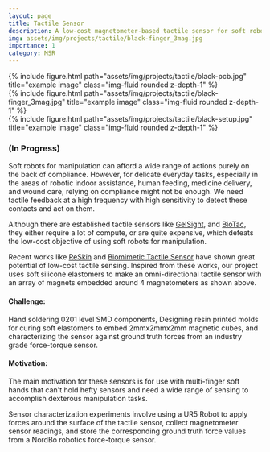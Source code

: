 ```yaml
---
layout: page
title: Tactile Sensor
description: A low-cost magnetometer-based tactile sensor for soft robots
img: assets/img/projects/tactile/black-finger_3mag.jpg
importance: 1
category: MSR
---
```


<div class="row">
    <div class="col-sm mt-3 mt-md-0">
        {% include figure.html path="assets/img/projects/tactile/black-pcb.jpg" title="example image" class="img-fluid rounded z-depth-1" %}
    </div>
    <div class="col-sm mt-3 mt-md-0">
        {% include figure.html path="assets/img/projects/tactile/black-finger_3mag.jpg" title="example image" class="img-fluid rounded z-depth-1" %}
    </div>
    <div class="col-sm mt-3 mt-md-0">
        {% include figure.html path="assets/img/projects/tactile/black-setup.jpg" title="example image" class="img-fluid rounded z-depth-1" %}
    </div>
</div>

<h3>(In Progress)</h3>

Soft robots for manipulation can afford a wide range of actions purely on the back of compliance. However, for delicate everyday tasks, especially in the areas of robotic indoor assistance, human feeding, medicine delivery, and wound care, relying on compliance might not be enough. We need tactile feedback at a high frequency with high sensitivity to detect these contacts and act on them. 

Although there are established tactile sensors like <a href="https://www.gelsight.com/">GelSight</a>, and <a href="https://syntouchinc.com/">BioTac</a>, they either require a lot of compute, or are quite expensive, which defeats the low-cost objective of using soft robots for manipulation. 

Recent works like <a href="https://reskin.dev/">ReSkin</a> and <a href="https://arxiv.org/pdf/2203.15941.pdf">Biomimetic Tactile Sensor</a> have shown great potential of low-cost tactile sensing. Inspired from these works, our project uses soft silicone elastomers to make an omni-directional tactile sensor with an array of magnets embedded around 4 magnetometers as shown above.

<h4>Challenge:</h4> Hand soldering 0201 level SMD components, Designing resin printed molds for curing soft elastomers to embed 2mmx2mmx2mm magnetic cubes, and characterizing the sensor against ground truth forces from an industry grade force-torque sensor. 

<h4>Motivation:</h4> The main motivation for these sensors is for use with multi-finger soft hands that can't hold hefty sensors and need a wide range of sensing to accomplish dexterous manipulation tasks. 

Sensor characterization experiments involve using a UR5 Robot to apply forces around the surface of the tactile sensor, collect magnetometer sensor readings, and store the corresponding ground truth force values from a NordBo robotics force-torque sensor. 